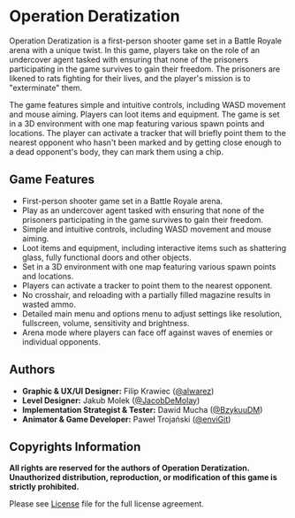 # Operation Deratization

Operation Deratization is a first-person shooter game set in a Battle Royale arena with a unique twist. In this game, players take on the role of an undercover agent tasked with ensuring that none of the prisoners participating in the game survives to gain their freedom. The prisoners are likened to rats fighting for their lives, and the player's mission is to "exterminate" them.

The game features simple and intuitive controls, including WASD movement and mouse aiming. Players can loot items and equipment. The game is set in a 3D environment with one map featuring various spawn points and locations. The player can activate a tracker that will briefly point them to the nearest opponent who hasn't been marked and by getting close enough to a dead opponent's body, they can mark them using a chip.

## Game Features
- First-person shooter game set in a Battle Royale arena.
- Play as an undercover agent tasked with ensuring that none of the prisoners participating in the game survives to gain their freedom.
- Simple and intuitive controls, including WASD movement and mouse aiming.
- Loot items and equipment, including interactive items such as shattering glass, fully functional doors and other objects.
- Set in a 3D environment with one map featuring various spawn points and locations.
- Players can activate a tracker to point them to the nearest opponent.
- No crosshair, and reloading with a partially filled magazine results in wasted ammo.
- Detailed main menu and options menu to adjust settings like resolution, fullscreen, volume, sensitivity and brightness.
- Arena mode where players can face off against waves of enemies or individual opponents.

## Authors
- **Graphic & UX/UI Designer:** Filip Krawiec ([@alwarez](https://www.github.com/alwarez))
- **Level Designer:** Jakub Molek ([@JacobDeMolay](https://github.com/JacobDeMolay))
- **Implementation Strategist & Tester:** Dawid Mucha ([@BzykuuDM](https://github.com/BzykuuDM))
- **Animator & Game Developer:** Paweł Trojański ([@enviGit](https://github.com/enviGit))

## Copyrights Information
**All rights are reserved for the authors of Operation Deratization. Unauthorized distribution, reproduction, or modification of this game is strictly prohibited.**

Please see [License](LICENSE.md) file for the full license agreement.
<!-- If you have any questions or comments about the game, feel free to contact us at [tmp](mailto:tmp). -->